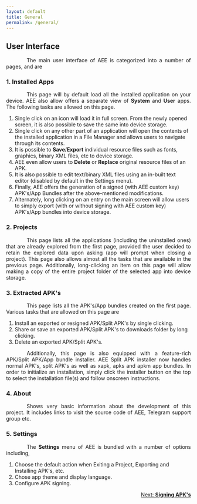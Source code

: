 ```yaml
---
layout: default
title: General
permalink: /general/
---
```


<style>
    tab1 { padding-left: 4em; }
</style>

## User Interface

<p style="text-align: justify;"><tab1>The main user interface of AEE is categorized into a number of pages, and are</tab1></p>

### 1. Installed Apps

<p style="text-align: justify;"><tab1>This page will by default load all the installed application on your device. AEE also allow offers a separate view of <b>System</b> and <b>User</b> apps. The following tasks are allowed on this page.</tab1></p>

<ol>
    <li>Single click on an icon will load it in full screen. From the newly opened screen, it is also possible to save the same into device storage.</li>
    <li>Single click on any other part of an application will open the contents of the installed application in a File Manager and allows users to navigate through its contents.</li>
    <li>It is possible to <b>Save</b>/<b>Export</b> individual resource files such as fonts, graphics, binary XML files, etc to device storage.</li>
    <li>AEE even allow users to <b>Delete</b> or <b>Replace</b> original resource files of an APK.</li>
    <li>It is also possible to edit text/binary XML files using an in-built text editor (disabled by default in the Settings menu).</li>
    <li>Finally, AEE offers the generation of a signed (with AEE custom key) APK's/App Bundles after the above-mentioned modifications.</li>
    <li>Alternately, long clicking on an entry on the main screen will allow users to simply export (with or without signing with AEE custom key) APK's/App bundles into device storage.</li>
</ol>

### 2. Projects

<p style="text-align: justify;"><tab1>This page lists all the applications (including the uninstalled ones) that are already explored from the first page, provided the user decided to retain the explored data upon asking (app will prompt when closing a project). This page also allows almost all the tasks that are available in the previous page. Additionally, long-clicking an item on this page will allow making a copy of the entire project folder of the selected app into device storage.</tab1></p>

### 3. Extracted APK's

<p style="text-align: justify;"><tab1>This page lists all the APK's/App bundles created on the first page. Various tasks that are allowed on this page are</tab1></p>

<ol>
    <li>Install an exported or resigned APK/Split APK's by single clicking.</li>
    <li>Share or save an exported APK/Split APK's to downloads folder by long clicking.</li>
    <li>Delete an exported APK/Split APK's.</li>
</ol>

<p style="text-align: justify;"><tab1>Additionally, this page is also equipped with a feature-rich APK/Split APK/App bundle installer. AEE Split APK installer now handles normal APK's, split APK's as well as xapk, apks and apkm app bundles. In order to initialize an installation, simply click the installer button on the top to select the installation file(s) and follow onscreen instructions.</tab1></p>

### 4. About

<p style="text-align: justify;"><tab1>Shows very basic information about the development of this project. It includes links to visit the source code of AEE, Telegram support group etc.</tab1></p>

### 5. Settings

<p style="text-align: justify;"><tab1>The <b>Settings</b> menu of AEE is bundled with a number of options including,</tab1></p>

<ol>
    <li>Choose the default action when Exiting a Project, Exporting and Installing APK's, etc.</li>
    <li>Chose app theme and display language.</li>
    <li>Configure APK signing.</li>
</ol>

<p style="color: blue; text-align: end"><a href="{{ site.github.url }}/apk-signing/">Next: <b>Signing APK's</b></a></p>
